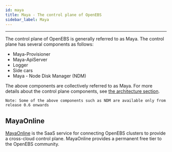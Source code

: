```yaml
---
id: maya
title: Maya - The control plane of OpenEBS
sidebar_label: Maya
---
```


------

The control plane of OpenEBS is generally referred to as Maya. The control plane has several components as follows:

- Maya-Provisioner
- Maya-ApiServer
- Logger
- Side cars
- Maya - Node Disk Manager (NDM)

The above components are collectively referred to as Maya.  For more details about the control plane components, see [the architecture section](/docs/next/architecture.html#control-plane).

`Note: Some of the above components such as NDM are available only from release 0.6 onwards`


## MayaOnline

[MayaOnline](https://docs.mayaonline.io) is the SaaS service for connecting OpenEBS clusters to provide a cross-cloud control plane. MayaOnline provides a permanent free tier to the OpenEBS community.



<!-- Hotjar Tracking Code for https://docs.openebs.io -->
<script>
   (function(h,o,t,j,a,r){
       h.hj=h.hj||function(){(h.hj.q=h.hj.q||[]).push(arguments)};
       h._hjSettings={hjid:785693,hjsv:6};
       a=o.getElementsByTagName('head')[0];
       r=o.createElement('script');r.async=1;
       r.src=t+h._hjSettings.hjid+j+h._hjSettings.hjsv;
       a.appendChild(r);
   })(window,document,'https://static.hotjar.com/c/hotjar-','.js?sv=');
</script>
